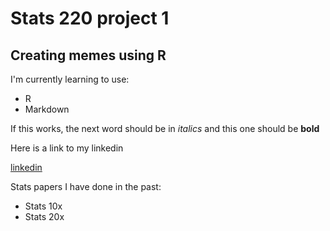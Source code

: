 # Stats 220 project 1
## Creating memes using R

I'm currently learning to use:
* R 
* Markdown

If this works, the next word should be in *italics* and this one should be **bold**

Here is a link to my linkedin

[linkedin](https://www.linkedin.com/in/jinlong-shen-846727276/)

Stats papers I have done in the past:
- Stats 10x
- Stats 20x
